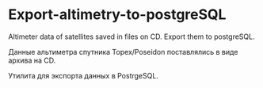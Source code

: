 # Export-altimetry-to-postgreSQL
Altimeter data of satellites saved in files on CD. Export them to postgreSQL.

Данные альтиметра спутника Topex/Poseidon поставлялись в виде архива на CD. 

Утилита для экспорта данных в PostrgeSQL.
